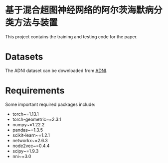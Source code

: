 # 基于混合超图神经网络的阿尔茨海默病分类方法与装置
This project contains the training and testing code for the paper. <br>


# Datasets
The ADNI dataset can be downloaded from [ADNI](http://adni.loni.usc.edu).

# Requirements
Some important required packages include:
* torch~=1.13.1
* torch-geometric~=2.3.1
* numpy~=1.22.2
* pandas~=1.3.5
* scikit-learn~=1.2.1
* networkx~=2.6.3
* node2vec~=0.4.4
* scipy~=1.9.3
* nni~=3.0



